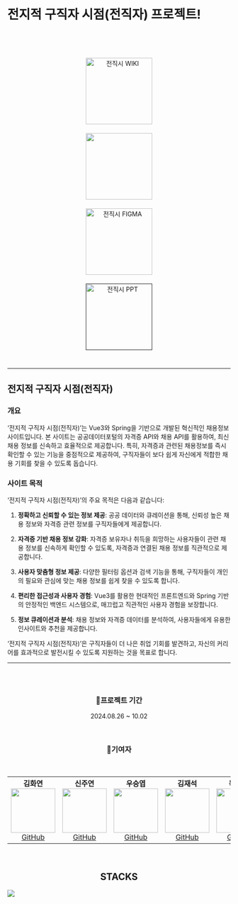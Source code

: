 # 전지적 구직자 시점(전직자) 프로젝트!

<br>
<br>



<br>
<div align="center">
  
<div style="display: flex; flex-direction: column; align-items: center;">
  <a href="https://github.com/Omniscient-Job-Project/.github/wiki">
    <img src="https://github.com/user-attachments/assets/16da7358-1931-4979-89a2-982e39784979" alt="전직시 WIKI" style="width: 150px; height: 150px; object-fit: contain; margin: 10px;">
  </a>
  <a href="https://miro.com/app/board/uXjVKmravxw=/">
    <img src="https://github.com/user-attachments/assets/41520631-a6ab-4dfb-8db7-84faa31e0aad" style="width: 150px; height: 150px; object-fit: contain; margin: 10px;">
  </a>
  <a href="https://www.figma.com/design/hhgvndaX9KAuyW00Wj512w/%EC%A0%84%EC%A7%81%EC%8B%9C?node-id=0-1&node-type=canvas&t=WEaUTsXm2nBdRdul-0" >
    <img src="https://github.com/user-attachments/assets/0c47536a-60f4-4530-b59c-40e49fab2136" alt="전직시 FIGMA" style="width: 150px; height: 150px; object-fit: contain; margin: 10px;">
  </a>
    <a href="" >
    <img src="https://github.com/user-attachments/assets/57a67b17-ed36-449a-88fa-a1032213a7ca" alt="전직시 PPT" style="width: 150px; height: 150px; object-fit: contain; margin: 10px;">
  </a>

</div>
  
</div>

<br>

---

## 전지적 구직자 시점(전직자)


### 개요
‘전지적 구직자 시점(전직자)’는 Vue3와 Spring을 기반으로 개발된 혁신적인 채용정보 사이트입니다. 본 사이트는 공공데이터포털의 자격증 API와 채용 API를 활용하여, 최신 채용 정보를 신속하고 효율적으로 제공합니다. 특히, 자격증과 관련된 채용정보를 즉시 확인할 수 있는 기능을 중점적으로 제공하여, 구직자들이 보다 쉽게 자신에게 적합한 채용 기회를 찾을 수 있도록 돕습니다.

### 사이트 목적
‘전지적 구직자 시점(전직자)’의 주요 목적은 다음과 같습니다:

1. **정확하고 신뢰할 수 있는 정보 제공**: 공공 데이터와 큐레이션을 통해, 신뢰성 높은 채용 정보와 자격증 관련 정보를 구직자들에게 제공합니다.

2. **자격증 기반 채용 정보 강화**: 자격증 보유자나 취득을 희망하는 사용자들이 관련 채용 정보를 신속하게 확인할 수 있도록, 자격증과 연결된 채용 정보를 직관적으로 제공합니다.

3. **사용자 맞춤형 정보 제공**: 다양한 필터링 옵션과 검색 기능을 통해, 구직자들이 개인의 필요와 관심에 맞는 채용 정보를 쉽게 찾을 수 있도록 합니다.

4. **편리한 접근성과 사용자 경험**: Vue3를 활용한 현대적인 프론트엔드와 Spring 기반의 안정적인 백엔드 시스템으로, 매끄럽고 직관적인 사용자 경험을 보장합니다.

5. **정보 큐레이션과 분석**: 채용 정보와 자격증 데이터를 분석하여, 사용자들에게 유용한 인사이트와 추천을 제공합니다.

‘전지적 구직자 시점(전직자)’은 구직자들이 더 나은 취업 기회를 발견하고, 자신의 커리어를 효과적으로 발전시킬 수 있도록 지원하는 것을 목표로 합니다.

---
<br><br>

  <h3 align="center">🚀프로젝트 기간</h3>
  <p align="center">2024.08.26 ~ 10.02</p>
  <br>
  <h3 align="center">🚀기여자</h3>
  <br>
  <table align="center">
    <tr>
       <td align="center">
        <strong align="center">김화연</strong><br>
        <img src="https://avatars.githubusercontent.com/KHY90" width="100" height="100"><br>
        <a href="https://github.com/KHY90">GitHub</a>
      </td>
      <td align="center">
        <strong align="center">신주연</strong><br>
        <img src="https://avatars.githubusercontent.com/u/166350778?v=4" width="100" height="100"><br>
        <a href="https://github.com/shinjoo12">GitHub</a>
      </td>
      <td align="center">
        <strong>우승엽</strong><br>
        <img src="https://avatars.githubusercontent.com/u/166350761?v=4" width="100" height="100"><br>
        <a href="https://github.com/wooseungyeop">GitHub</a>
      </td>
      <td align="center">
        <strong align="center">김재석</strong><br>
        <img src="https://avatars.githubusercontent.com/u/166350670?v=4" width="100" height="100"><br>
        <a href="https://github.com/kimjaesuk">GitHub</a>
      </td>
      <td align="center">
        <strong align="center">목진희</strong><br>
        <img src="https://avatars.githubusercontent.com/Jin-tonix" width="100" height="100"><br>
        <a href="https://github.com/Jin-tonix">GitHub</a>
      </td>
    </tr>
  </table>
  <br>
 <h2 align="center">STACKS</h2>
 <img src="https://img.shields.io/badge/CSS3-1572B6?style=for-the-badge&logo=CSS3&logoColor=white">


  
